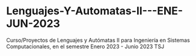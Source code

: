 # Lenguajes-Y-Automatas-II---ENE-JUN-2023
Curso/Proyectos de Lenguajes y Autómatas II para Ingeniería en Sistemas Computacionales, en el semestre Enero 2023 - Junio 2023 TSJ
